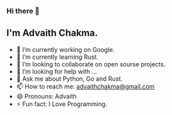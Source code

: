 ### Hi there 👋

## I'm Advaith Chakma.

- 🔭 I’m currently working on Google.
- 🌱 I’m currently learning Rust.
- 👯 I’m looking to collaborate on open sourse projects.
- 🤔 I’m looking for help with ...
- 💬 Ask me about Python, Go and Rust.
- 📫 How to reach me: advaithchakma@gmail.com
- 😄 Pronouns: Advaith
- ⚡ Fun fact: I Love Programming.


<!--
**advaithchakma/advaithchakma** is a ✨ _special_ ✨ repository because its `README.md` (this file) appears on your GitHub profile.

Here are some ideas to get you started:

- 🔭 I’m currently working on ...
- 🌱 I’m currently learning ...
- 👯 I’m looking to collaborate on ...
- 🤔 I’m looking for help with ...
- 💬 Ask me about ...
- 📫 How to reach me: ...
- 😄 Pronouns: ...
- ⚡ Fun fact: ...
-->
